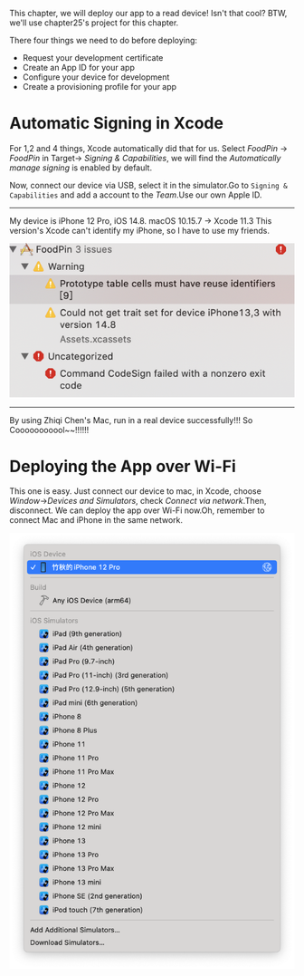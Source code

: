 This chapter, we will deploy our app to a read device! Isn't that cool? BTW, we'll use chapter25's project for this chapter.

There four things we need to do before deploying:

* Request your development certificate
* Create an App ID for your app
* Configure your device for development
* Create a provisioning profile for your app

# Automatic Signing in Xcode

For 1,2 and 4 things, Xcode automatically did that for us. Select *FoodPin* -> *FoodPin* in Target-> *Signing & Capabilities*, we will find the *Automatically manage signing* is enabled by default.

Now, connect our device via USB, select it in the simulator.Go to `Signing & Capabilities` and add a account to the *Team*.Use our own Apple ID.

---

My device is iPhone 12 Pro, iOS 14.8. macOS 10.15.7 -> Xcode 11.3 This version's Xcode can't identify my iPhone, so I have to use my friends.

![errors](graph/errors.png)

---

By using Zhiqi Chen's Mac, run in a real device successfully!!! So Cooooooooool~~!!!!!!

# Deploying the App over Wi-Fi

This one is easy. Just connect our device to mac, in Xcode, choose *Window*->*Devices and Simulators*, check *Connect via network*.Then, disconnect. We can deploy the app over Wi-Fi now.Oh, remember to connect Mac and iPhone in the same network.

![Wi-Fi](graph/Wi-Fi.png)

















